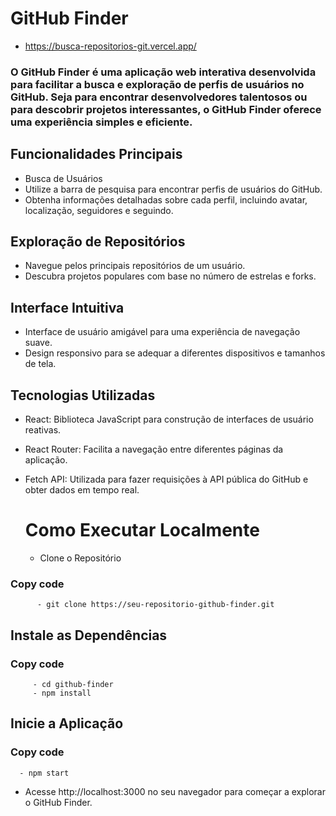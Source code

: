 
 # GitHub Finder
- https://busca-repositorios-git.vercel.app/
 
### O GitHub Finder é uma aplicação web interativa desenvolvida para facilitar a busca e exploração de perfis de usuários no GitHub. Seja para encontrar desenvolvedores talentosos ou para descobrir projetos interessantes, o GitHub Finder oferece uma experiência simples e eficiente.

## Funcionalidades Principais
- Busca de Usuários
- Utilize a barra de pesquisa para encontrar perfis de usuários do GitHub.
- Obtenha informações detalhadas sobre cada perfil, incluindo avatar, localização, seguidores e seguindo.
## Exploração de Repositórios
- Navegue pelos principais repositórios de um usuário.
- Descubra projetos populares com base no número de estrelas e forks.
## Interface Intuitiva
- Interface de usuário amigável para uma experiência de navegação suave.
- Design responsivo para se adequar a diferentes dispositivos e tamanhos de tela.
## Tecnologias Utilizadas
- React: Biblioteca JavaScript para construção de interfaces de usuário reativas.
- React Router: Facilita a navegação entre diferentes páginas da aplicação.
- Fetch API: Utilizada para fazer requisições à API pública do GitHub e obter dados em tempo real.

  # Como Executar Localmente
     - Clone o Repositório
### Copy code
          - git clone https://seu-repositorio-github-finder.git
## Instale as Dependências

### Copy code
         - cd github-finder
         - npm install
## Inicie a Aplicação

### Copy code
      - npm start
- Acesse http://localhost:3000 no seu navegador para começar a explorar o GitHub Finder.





